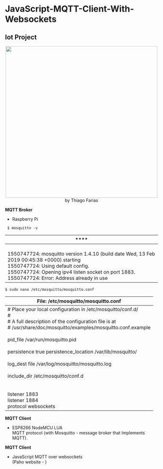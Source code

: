 # JavaScript-MQTT-Client-With-Websockets

## Iot Project
 <p align="center">
 <img src="https://user-images.githubusercontent.com/38040414/53164297-c9af8c80-35c7-11e9-8edf-6985c6831971.png" width="500"> by Thiago Farias
</p>

**MQTT Broker**
- Raspberry Pi 
```
 $ mosquitto -v
 ```
 | **** |
| --- |
|<br>1550747724: mosquitto version 1.4.10 (build date Wed, 13 Feb 2019 00:45:38 +0000) starting <br> 1550747724: Using default config.<br>1550747724: Opening ipv4 listen socket on port 1883.<br>1550747724: Error: Address already in use|
 
 
```
$ sudo nano /etc/mosquitto/mosquitto.conf   
```
| **File: /etc/mosquitto/mosquitto.conf** |
| --- |
| # Place your local configuration in /etc/mosquitto/conf.d/ <br># <br># A full description of the configuration file is at <br># /usr/share/doc/mosquitto/examples/mosquitto.conf.example<br><br>pid_file /var/run/mosquitto.pid<br><br>persistence true persistence_location /var/lib/mosquitto/<br><br>log_dest file /var/log/mosquitto/mosquitto.log<br><br>include_dir /etc/mosquitto/conf.d<br><br><br>listener 1883<br>listener 1884<br>protocol websockets |


**MQTT Client**
- ESP8266 NodeMCU LUA  <br>
MQTT protocol (with Mosquitto - message broker that Implements MQTT). 

**MQTT Client**
- JavaScript MQTT over websockets  <br>
(Paho website - <script src="https://cdnjs.cloudflare.com/ajax/libs/paho-mqtt/1.0.1/mqttws31.min.js" type="text/javascript"></script>
)




